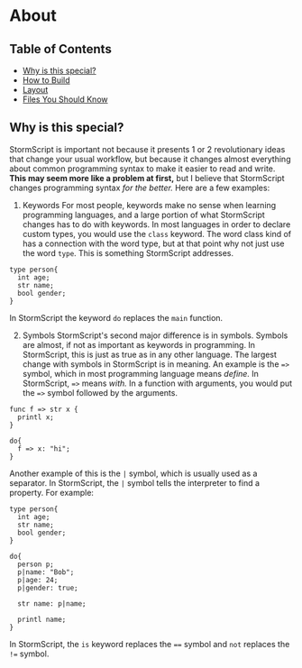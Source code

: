 # About

## Table of Contents
* [Why is this special?](#why-is-this-special)
* [How to Build](#how-to-build)
* [Layout](#layout)
* [Files You Should Know](#files-you-should-know)

## Why is this special?

StormScript is important not because it presents 1 or 2 revolutionary ideas that change your usual workflow, but because it changes almost everything about common programming syntax to make it easier to read and write. **This may seem more like a problem at first,** but I believe that StormScript changes programming syntax *for the better.* Here are a few examples:

1. Keywords
For most people, keywords make no sense when learning programming languages, and a large portion of what StormScript changes has to do with keywords.
In most languages in order to declare custom types, you would use the `class` keyword. The word class kind of has a connection with the word type, but at that point why not just use the word `type`. This is something StormScript addresses.
```
type person{
  int age;
  str name;
  bool gender;
}
```
In StormScript the keyword `do` replaces the `main` function.

2. Symbols
StormScript's second major difference is in symbols. Symbols are almost, if not as important as keywords in programming. In StormScript, this is just as true as in any other language. The largest change with symbols in StormScript is in meaning. An example is the `=>` symbol, which in most programming language means *define.* In StormScript, `=>` means *with.* In a function with arguments, you would put the `=>` symbol followed by the arguments.
```
func f => str x {
  printl x;
}

do{
  f => x: "hi";
}
```
Another example of this is the `|` symbol, which is usually used as a separator. In StormScript, the `|` symbol tells the interpreter to find a property. For example:

```
type person{
  int age;
  str name;
  bool gender;
}

do{
  person p;
  p|name: "Bob";
  p|age: 24;
  p|gender: true;
  
  str name: p|name;
  
  printl name;
}

```
In  StormScript, the `is` keyword replaces the `==` symbol and `not` replaces the `!=` symbol.
